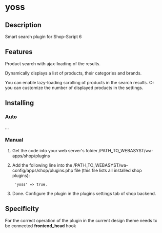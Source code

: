 # yoss

## Description
Smart search plugin for Shop-Script 6

## Features
Product search with ajax-loading of the results.

Dynamically displays a list of products, their categories and brands.

You can enable lazy-loading scrolling of products in the search results. Or you can customize the number of displayed products in the settings.

## Installing
### Auto
...

### Manual
1. Get the code into your web server's folder /PATH_TO_WEBASYST/wa-apps/shop/plugins

2. Add the following line into the /PATH_TO_WEBASYST/wa-config/apps/shop/plugins.php file (this file lists all installed shop plugins):

		'yoss' => true,

3. Done. Configure the plugin in the plugins settings tab of shop backend.

## Specificity
For the correct operation of the plugin in the current design theme needs to be connected **frontend_head** hook